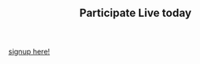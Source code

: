

<article markdown="1">

<header markdown="1">

# Participate Live today

</header>

[signup here!](http://crypto.bsidessatx.com/register)

</article>
